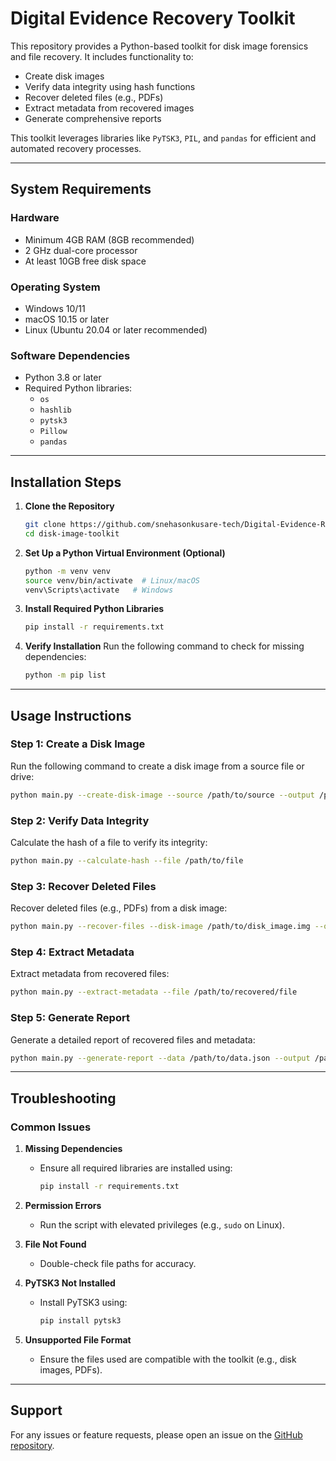 # Digital Evidence Recovery Toolkit

This repository provides a Python-based toolkit for disk image forensics and file recovery. It includes functionality to:
- Create disk images
- Verify data integrity using hash functions
- Recover deleted files (e.g., PDFs)
- Extract metadata from recovered images
- Generate comprehensive reports

This toolkit leverages libraries like `PyTSK3`, `PIL`, and `pandas` for efficient and automated recovery processes.

---

## **System Requirements**

### **Hardware**
- Minimum 4GB RAM (8GB recommended)
- 2 GHz dual-core processor
- At least 10GB free disk space

### **Operating System**
- Windows 10/11
- macOS 10.15 or later
- Linux (Ubuntu 20.04 or later recommended)

### **Software Dependencies**
- Python 3.8 or later
- Required Python libraries:
  - `os`
  - `hashlib`
  - `pytsk3`
  - `Pillow`
  - `pandas`

---

## **Installation Steps**

1. **Clone the Repository**
   ```bash
   git clone https://github.com/snehasonkusare-tech/Digital-Evidence-Recovery/blob/main/Digital%20evidence%20recovery.ipynb
   cd disk-image-toolkit
   ```

2. **Set Up a Python Virtual Environment (Optional)**
   ```bash
   python -m venv venv
   source venv/bin/activate  # Linux/macOS
   venv\Scripts\activate   # Windows
   ```

3. **Install Required Python Libraries**
   ```bash
   pip install -r requirements.txt
   ```

4. **Verify Installation**
   Run the following command to check for missing dependencies:
   ```bash
   python -m pip list
   ```

---

## **Usage Instructions**

### **Step 1: Create a Disk Image**
Run the following command to create a disk image from a source file or drive:
```bash
python main.py --create-disk-image --source /path/to/source --output /path/to/output/disk_image.img
```

### **Step 2: Verify Data Integrity**
Calculate the hash of a file to verify its integrity:
```bash
python main.py --calculate-hash --file /path/to/file
```

### **Step 3: Recover Deleted Files**
Recover deleted files (e.g., PDFs) from a disk image:
```bash
python main.py --recover-files --disk-image /path/to/disk_image.img --output-dir /path/to/recovered_files
```

### **Step 4: Extract Metadata**
Extract metadata from recovered files:
```bash
python main.py --extract-metadata --file /path/to/recovered/file
```

### **Step 5: Generate Report**
Generate a detailed report of recovered files and metadata:
```bash
python main.py --generate-report --data /path/to/data.json --output /path/to/report.csv
```

---

## **Troubleshooting**

### Common Issues

1. **Missing Dependencies**
   - Ensure all required libraries are installed using:
     ```bash
     pip install -r requirements.txt
     ```

2. **Permission Errors**
   - Run the script with elevated privileges (e.g., `sudo` on Linux).

3. **File Not Found**
   - Double-check file paths for accuracy.

4. **PyTSK3 Not Installed**
   - Install PyTSK3 using:
     ```bash
     pip install pytsk3
     ```

5. **Unsupported File Format**
   - Ensure the files used are compatible with the toolkit (e.g., disk images, PDFs).

---

## **Support**
For any issues or feature requests, please open an issue on the [GitHub repository](https://github.com/snehasonkusare-tech/Digital-Evidence-Recovery).

